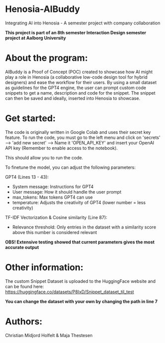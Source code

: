 # Henosia-AIBuddy
Integrating AI into Henosia - A semester project with company collaboration

**This project is part of an 8th semester Interaction Design semester project at Aalborg University**


# About the program:

AIBuddy is a Proof of Concept (POC) created to showcase how AI might play a role in Henosia (a collaborative low-code design tool for hybrid designers) and ease the workflow for their users.
By using a small dataset as guidelines for the GPT4 engine, the user can prompt custom code snippets to get a name, description and code for the snippet. The snippet can then be saved and ideally, inserted into Henosia to showcase.



# Get started:

The code is originally written in Google Colab and uses their secret key feature. To run the code, you must go to the left menu and click on 'secrets' --> 'add new secret' --> Name it 'OPEN_API_KEY' and insert your OpenAI API key (Remember to enable access to the notebook).

This should allow you to run the code.


To finetune the model, you can adjust the following parameters:

GPT4 (Lines 13 - 43):
- System message: Instructions for GPT4
- User message: How it should handle the user prompt
- max_tokens: Max tokens GPT4 can use
- temperature: Adjusts the creativity of GPT4 (lower number = less creativity)

TF-IDF Vectorization & Cosine similarity (Line 87):
- Relevance threshold: Only entries in the dataset with a similarity score above this number is considered relevant

**OBS! Extensive testing showed that current parameters gives the most accurate output**

# Other information:

The custom Snippet Dataset is uploaded to the HuggingFace website and can be found here: https://huggingface.co/datasets/P8IxD/Snippet_dataset_til_test

**You can change the dataset with your own by changing the path in line 7**

# Authors:
Christian Midjord Holfelt & Maja Thestesen
